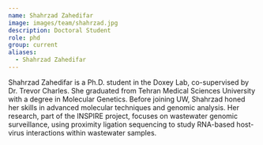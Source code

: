 ```yaml
---
name: Shahrzad Zahedifar
image: images/team/shahrzad.jpg
description: Doctoral Student
role: phd
group: current
aliases:
  - Shahrzad Zahedifar
---
```


Shahrzad Zahedifar is a Ph.D. student in the Doxey Lab, co-supervised by Dr. Trevor Charles. She graduated from Tehran Medical Sciences University with a degree in Molecular Genetics. Before joining UW, Shahrzad honed her skills in advanced molecular techniques and genomic analysis. Her research, part of the INSPIRE project, focuses on wastewater genomic surveillance, using proximity ligation sequencing to study RNA-based host-virus interactions within wastewater samples.
